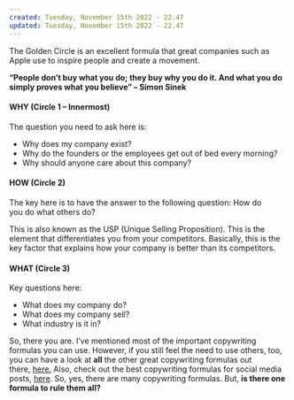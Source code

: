```yaml
---
created: Tuesday, November 15th 2022 - 22.47
updated: Tuesday, November 15th 2022 - 22.47
---
```

The Golden Circle is an excellent formula that great companies such as Apple use to inspire people and create a movement.

**“People don’t buy what you do; they buy why you do it. And what you do simply proves what you believe” – Simon Sinek**

#### **WHY (Circle 1 – Innermost)** 

The question you need to ask here is:

-   Why does my company exist?
-   Why do the founders or the employees get out of bed every morning?
-   Why should anyone care about this company?

#### **HOW (Circle 2)**

The key here is to have the answer to the following question: How do you do what others do?

This is also known as the USP (Unique Selling Proposition). This is the element that differentiates you from your competitors. Basically, this is the key factor that explains how your company is better than its competitors.

#### **WHAT (Circle 3)**

Key questions here:

-   What does my company do?
-   What does my company sell?
-   What industry is it in?

So, there you are. I’ve mentioned most of the important copywriting formulas you can use. However, if you still feel the need to use others, too, you can have a look at **all** the other great copywriting formulas out there, [here.](https://copyhackers.com/2015/10/copywriting-formula/) Also, check out the best copywriting formulas for social media posts, [here](http://vishalkalia.com/blog/19-best-copywriting-formulas-for-social-media-posts/). So, yes, there are many copywriting formulas. But, **is there one formula to rule them all?**